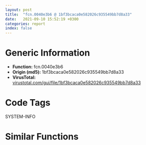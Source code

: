 ```yaml
---
layout: post
title:  "fcn.0040e3b6 @ 1bf3bcaca0e582026c935549bb7d8a33"
date:   2021-09-10 15:52:19 +0300
categories: report
index: false
---
```


# Generic Information
- **Function:** fcn.0040e3b6
- **Origin (md5):** 1bf3bcaca0e582026c935549bb7d8a33
- **VirusTotal:** [virustotal.com/gui/file/1bf3bcaca0e582026c935549bb7d8a33][virustotal_ref]

# Code Tags
<span class="tag" id="SYSTEM-INFO">SYSTEM-INFO</span>


# Similar Functions
<script type="text/javascript" src="https://www.gstatic.com/charts/loader.js"></script>
<script type="text/javascript">

    google.charts.load('current', {'packages':['corechart']});
    google.charts.setOnLoadCallback(drawChart);

    function drawChart() {
    var data = new google.visualization.DataTable();
        data.addColumn('number', 'X');
        data.addColumn('number', 'Y');
        data.addColumn({type: 'string', role: 'tooltip', 'p': {'html': true}});
        data.addColumn({'type': 'string', 'role': 'style'});
        
        data.addRows([
    [-180.0687255859375, 114.82339477539062, '<b><a href="/report/fcn.0040e3b6@1bf3bcaca0e582026c935549bb7d8a33">fcn.0040e3b6</a><br>@1bf3bcaca0e582026c935549bb7d8a33</b><br><br>call fcn.00415a10<br>test eax eax<br>je 0x40e3c7<br>push 0x16<br>call fcn.00415a60<br>pop ecx<br>test byte[0x42e170] 2<br>je 0x40e3f2<br>push 0x17<br>call dword[sym.imp.KERNEL32.dll_IsProcessorFeaturePresent]<br>test eax eax<br>je 0x40e3e1<br>push 7<br>pop ecx<br>int 0x29<br>push 1<br>push 0x40000015<br>push 3<br>call fcn.0040c50e<br>add esp 0xc<br>push 3<br>call fcn.0040f09b<br>int3<br>', 'point { fill-color: #e0440e; }'],
[-152.85179138183594, 147.9602813720703, '<b><a href="/report/fcn.004227b9@368dd66411b8b6ce2bcd15b0e14af5c0">fcn.004227b9</a><br>@368dd66411b8b6ce2bcd15b0e14af5c0</b><br><br>call fcn.0042a7b5<br>test eax eax<br>je 0x4227ca<br>push 0x16<br>call fcn.0042a805<br>pop ecx<br>test byte[0x4d6130] 2<br>je 0x4227f5<br>push 0x17<br>call dword[sym.imp.KERNEL32.dll_IsProcessorFeaturePresent]<br>test eax eax<br>je 0x4227e4<br>push 7<br>pop ecx<br>int 0x29<br>push 1<br>push 0x40000015<br>push 3<br>call fcn.0041face<br>add esp 0xc<br>push 3<br>call fcn.0042327d<br>int3<br>', 'null'],
[-177.35459899902344, 138.3888702392578, '<b><a href="/report/fcn.0040e976@ce89505d1998cb8719c6ac390eeeb98e">fcn.0040e976</a><br>@ce89505d1998cb8719c6ac390eeeb98e</b><br><br>call fcn.00415fd0<br>test eax eax<br>je 0x40e987<br>push 0x16<br>call fcn.00416020<br>pop ecx<br>test byte[0x42f170] 2<br>je 0x40e9b2<br>push 0x17<br>call dword[sym.imp.KERNEL32.dll_IsProcessorFeaturePresent]<br>test eax eax<br>je 0x40e9a1<br>push 7<br>pop ecx<br>int 0x29<br>push 1<br>push 0x40000015<br>push 3<br>call fcn.0040c80e<br>add esp 0xc<br>push 3<br>call fcn.0040f65b<br>int3<br>', 'null'],
[-134.0997772216797, 87.35984802246094, '<b><a href="/report/fcn.0040e3b6@b9e7701b101639a92238161f00b7471e">fcn.0040e3b6</a><br>@b9e7701b101639a92238161f00b7471e</b><br><br>call fcn.00415a10<br>test eax eax<br>je 0x40e3c7<br>push 0x16<br>call fcn.00415a60<br>pop ecx<br>test byte[0x42e170] 2<br>je 0x40e3f2<br>push 0x17<br>call dword[sym.imp.KERNEL32.dll_IsProcessorFeaturePresent]<br>test eax eax<br>je 0x40e3e1<br>push 7<br>pop ecx<br>int 0x29<br>push 1<br>push 0x40000015<br>push 3<br>call fcn.0040c50e<br>add esp 0xc<br>push 3<br>call fcn.0040f09b<br>int3<br>', 'null'],
[-181.23045349121094, 91.11461639404297, '<b><a href="/report/fcn.0046df19@6f3954a480bef11309decb3759df55ad">fcn.0046df19</a><br>@6f3954a480bef11309decb3759df55ad</b><br><br>call fcn.00478085<br>test eax eax<br>je 0x46df2a<br>push 0x16<br>call fcn.004780d5<br>pop ecx<br>test byte[0x49b1e0] 2<br>je 0x46df55<br>push 0x17<br>call dword[sym.imp.KERNEL32.dll_IsProcessorFeaturePresent]<br>test eax eax<br>je 0x46df44<br>push 7<br>pop ecx<br>int 0x29<br>push 1<br>push 0x40000015<br>push 3<br>call fcn.004669ae<br>add esp 0xc<br>push 3<br>call fcn.0046e82d<br>int3<br>', 'null'],
[-130.19180297851562, 134.61996459960938, '<b><a href="/report/fcn.0040e3b6@e9c6b3bcaa2edc455cb26f1e0f4a513a">fcn.0040e3b6</a><br>@e9c6b3bcaa2edc455cb26f1e0f4a513a</b><br><br>call fcn.00415a10<br>test eax eax<br>je 0x40e3c7<br>push 0x16<br>call fcn.00415a60<br>pop ecx<br>test byte[0x42e170] 2<br>je 0x40e3f2<br>push 0x17<br>call dword[sym.imp.KERNEL32.dll_IsProcessorFeaturePresent]<br>test eax eax<br>je 0x40e3e1<br>push 7<br>pop ecx<br>int 0x29<br>push 1<br>push 0x40000015<br>push 3<br>call fcn.0040c50e<br>add esp 0xc<br>push 3<br>call fcn.0040f09b<br>int3<br>', 'null'],
[-131.3731689453125, 110.92322540283203, '<b><a href="/report/fcn.0040e3b6@41d541db4a17e11df1b616218be77825">fcn.0040e3b6</a><br>@41d541db4a17e11df1b616218be77825</b><br><br>call fcn.00415a10<br>test eax eax<br>je 0x40e3c7<br>push 0x16<br>call fcn.00415a60<br>pop ecx<br>test byte[0x42e170] 2<br>je 0x40e3f2<br>push 0x17<br>call dword[sym.imp.KERNEL32.dll_IsProcessorFeaturePresent]<br>test eax eax<br>je 0x40e3e1<br>push 7<br>pop ecx<br>int 0x29<br>push 1<br>push 0x40000015<br>push 3<br>call fcn.0040c50e<br>add esp 0xc<br>push 3<br>call fcn.0040f09b<br>int3<br>', 'null'],
[-156.62371826171875, 102.03837585449219, '<b><a href="/report/fcn.0040e3b6@9060907d555cecab3519fcbc82318d7e">fcn.0040e3b6</a><br>@9060907d555cecab3519fcbc82318d7e</b><br><br>call fcn.00415a10<br>test eax eax<br>je 0x40e3c7<br>push 0x16<br>call fcn.00415a60<br>pop ecx<br>test byte[0x42e170] 2<br>je 0x40e3f2<br>push 0x17<br>call dword[sym.imp.KERNEL32.dll_IsProcessorFeaturePresent]<br>test eax eax<br>je 0x40e3e1<br>push 7<br>pop ecx<br>int 0x29<br>push 1<br>push 0x40000015<br>push 3<br>call fcn.0040c50e<br>add esp 0xc<br>push 3<br>call fcn.0040f09b<br>int3<br>', 'null'],
[-158.57476806640625, 77.75485229492188, '<b><a href="/report/fcn.0046df19@83f49824bfe7c3c24f4b74a2ba6ab65b">fcn.0046df19</a><br>@83f49824bfe7c3c24f4b74a2ba6ab65b</b><br><br>call fcn.00478085<br>test eax eax<br>je 0x46df2a<br>push 0x16<br>call fcn.004780d5<br>pop ecx<br>test byte[0x49b1e0] 2<br>je 0x46df55<br>push 0x17<br>call dword[sym.imp.KERNEL32.dll_IsProcessorFeaturePresent]<br>test eax eax<br>je 0x46df44<br>push 7<br>pop ecx<br>int 0x29<br>push 1<br>push 0x40000015<br>push 3<br>call fcn.004669ae<br>add esp 0xc<br>push 3<br>call fcn.0046e82d<br>int3<br>', 'null'],
[-154.81954956054688, 123.69503784179688, '<b><a href="/report/fcn.004227c9@c0371bf2f84d37acabd30e547b4cc5fa">fcn.004227c9</a><br>@c0371bf2f84d37acabd30e547b4cc5fa</b><br><br>call fcn.0042a7c5<br>test eax eax<br>je 0x4227da<br>push 0x16<br>call fcn.0042a815<br>pop ecx<br>test byte[0x448130] 2<br>je 0x422805<br>push 0x17<br>call dword[sym.imp.KERNEL32.dll_IsProcessorFeaturePresent]<br>test eax eax<br>je 0x4227f4<br>push 7<br>pop ecx<br>int 0x29<br>push 1<br>push 0x40000015<br>push 3<br>call fcn.0041fade<br>add esp 0xc<br>push 3<br>call fcn.0042328d<br>int3<br>', 'null'],
[75.67640686035156, -168.13844299316406, '<b><a href="/report/fcn.0040fc5c@4643b8f5a3d13e435a65fc553546b71e">fcn.0040fc5c</a><br>@4643b8f5a3d13e435a65fc553546b71e</b><br><br>call fcn.0040fe0b<br>call fcn.0041111a<br>test eax eax<br>jne 0x40fc72<br>call fcn.0040fcd2<br>xor eax eax<br>ret<br>push 0x40f9ed<br>call fcn.00410978<br>mov dword[0x6b6030] eax<br>pop ecx<br>cmp eax 0xffffffff<br>je 0x40fc6a<br>push esi<br>push 0x3bc<br>push 1<br>call fcn.004111a0<br>mov esi eax<br>pop ecx<br>pop ecx<br>test esi esi<br>je 0x40fcc9<br>push esi<br>push dword[0x6b6030]<br>call fcn.004109d4<br>pop ecx<br>pop ecx<br>test eax eax<br>je 0x40fcc9<br>push 0<br>push esi<br>call fcn.0040fba9<br>pop ecx<br>pop ecx<br>call dword[sym.imp.KERNEL32.dll_GetCurrentThreadId]<br>or dword[esi+4] 0xffffffff<br>mov dword[esi] eax<br>xor eax eax<br>inc eax<br>pop esi<br>ret<br>call fcn.0040fcd2<br>xor eax eax<br>pop esi<br>ret<br>', 'null'],
[49.18029022216797, -174.7689666748047, '<b><a href="/report/fcn.0040ca2b@3d0ec851566b617e7e4e75da3dd9651c">fcn.0040ca2b</a><br>@3d0ec851566b617e7e4e75da3dd9651c</b><br><br>call fcn.0040cbda<br>call fcn.0040deea<br>test eax eax<br>jne 0x40ca41<br>call fcn.0040caa1<br>xor eax eax<br>ret<br>push 0x40c7bc<br>call fcn.0040d747<br>mov dword[0x444484] eax<br>pop ecx<br>cmp eax 0xffffffff<br>je 0x40ca39<br>push esi<br>push 0x3bc<br>push 1<br>call fcn.0040df70<br>mov esi eax<br>pop ecx<br>pop ecx<br>test esi esi<br>je 0x40ca98<br>push esi<br>push dword[0x444484]<br>call fcn.0040d7a3<br>pop ecx<br>pop ecx<br>test eax eax<br>je 0x40ca98<br>push 0<br>push esi<br>call fcn.0040c978<br>pop ecx<br>pop ecx<br>call dword[sym.imp.KERNEL32.dll_GetCurrentThreadId]<br>or dword[esi+4] 0xffffffff<br>mov dword[esi] eax<br>xor eax eax<br>inc eax<br>pop esi<br>ret<br>call fcn.0040caa1<br>xor eax eax<br>pop esi<br>ret<br>', 'null'],
[32.26405334472656, -153.00169372558594, '<b><a href="/report/fcn.004084bb@f9b80f61ad003ebdee20dab4a0087d2a">fcn.004084bb</a><br>@f9b80f61ad003ebdee20dab4a0087d2a</b><br><br>call fcn.0040866a<br>call fcn.0040997a<br>test eax eax<br>jne 0x4084d1<br>call fcn.00408531<br>xor eax eax<br>ret<br>push 0x40824c<br>call fcn.004091d7<br>mov dword[0x4ce034] eax<br>pop ecx<br>cmp eax 0xffffffff<br>je 0x4084c9<br>push esi<br>push 0x3bc<br>push 1<br>call fcn.00409a00<br>mov esi eax<br>pop ecx<br>pop ecx<br>test esi esi<br>je 0x408528<br>push esi<br>push dword[0x4ce034]<br>call fcn.00409233<br>pop ecx<br>pop ecx<br>test eax eax<br>je 0x408528<br>push 0<br>push esi<br>call fcn.00408408<br>pop ecx<br>pop ecx<br>call dword[sym.imp.KERNEL32.dll_GetCurrentThreadId]<br>or dword[esi+4] 0xffffffff<br>mov dword[esi] eax<br>xor eax eax<br>inc eax<br>pop esi<br>ret<br>call fcn.00408531<br>xor eax eax<br>pop esi<br>ret<br>', 'null'],
[57.15499496459961, -131.10621643066406, '<b><a href="/report/fcn.0040881c@1fd683a7f72f257d6d6de6e845d6c40a">fcn.0040881c</a><br>@1fd683a7f72f257d6d6de6e845d6c40a</b><br><br>call fcn.004089cb<br>call fcn.00409cda<br>test eax eax<br>jne 0x408832<br>call fcn.00408892<br>xor eax eax<br>ret<br>push 0x4085ad<br>call fcn.00409538<br>mov dword[0x4cf030] eax<br>pop ecx<br>cmp eax 0xffffffff<br>je 0x40882a<br>push esi<br>push 0x3bc<br>push 1<br>call fcn.00409d60<br>mov esi eax<br>pop ecx<br>pop ecx<br>test esi esi<br>je 0x408889<br>push esi<br>push dword[0x4cf030]<br>call fcn.00409594<br>pop ecx<br>pop ecx<br>test eax eax<br>je 0x408889<br>push 0<br>push esi<br>call fcn.00408769<br>pop ecx<br>pop ecx<br>call dword[sym.imp.KERNEL32.dll_GetCurrentThreadId]<br>or dword[esi+4] 0xffffffff<br>mov dword[esi] eax<br>xor eax eax<br>inc eax<br>pop esi<br>ret<br>call fcn.00408892<br>xor eax eax<br>pop esi<br>ret<br>', 'null'],
[33.09596252441406, -128.0702667236328, '<b><a href="/report/fcn.0040d2c2@6e195fbdf6b398dc597c28abc7c7a2ae">fcn.0040d2c2</a><br>@6e195fbdf6b398dc597c28abc7c7a2ae</b><br><br>call fcn.0040d471<br>call fcn.0040e77a<br>test eax eax<br>jne 0x40d2d8<br>call fcn.0040d338<br>xor eax eax<br>ret<br>push 0x40d053<br>call fcn.0040dfde<br>mov dword[0x68c0d0] eax<br>pop ecx<br>cmp eax 0xffffffff<br>je 0x40d2d0<br>push esi<br>push 0x3bc<br>push 1<br>call fcn.0040e800<br>mov esi eax<br>pop ecx<br>pop ecx<br>test esi esi<br>je 0x40d32f<br>push esi<br>push dword[0x68c0d0]<br>call fcn.0040e03a<br>pop ecx<br>pop ecx<br>test eax eax<br>je 0x40d32f<br>push 0<br>push esi<br>call fcn.0040d20f<br>pop ecx<br>pop ecx<br>call dword[sym.imp.KERNEL32.dll_GetCurrentThreadId]<br>or dword[esi+4] 0xffffffff<br>mov dword[esi] eax<br>xor eax eax<br>inc eax<br>pop esi<br>ret<br>call fcn.0040d338<br>xor eax eax<br>pop esi<br>ret<br>', 'null'],
[56.49423599243164, -152.3695526123047, '<b><a href="/report/fcn.00653c65@8c848ad89aab40a1738b363a37856125">fcn.00653c65</a><br>@8c848ad89aab40a1738b363a37856125</b><br><br>call fcn.00653e14<br>call fcn.0065511a<br>test eax eax<br>jne 0x653c7b<br>call fcn.00653cdb<br>xor eax eax<br>ret<br>push 0x6539f6<br>call fcn.00654981<br>mov dword[0x663060] eax<br>pop ecx<br>cmp eax 0xffffffff<br>je 0x653c73<br>push esi<br>push 0x3bc<br>push 1<br>call fcn.006551a0<br>mov esi eax<br>pop ecx<br>pop ecx<br>test esi esi<br>je 0x653cd2<br>push esi<br>push dword[0x663060]<br>call fcn.006549dd<br>pop ecx<br>pop ecx<br>test eax eax<br>je 0x653cd2<br>push 0<br>push esi<br>call fcn.00653bb2<br>pop ecx<br>pop ecx<br>call dword[sym.imp.KERNEL32.dll_GetCurrentThreadId]<br>or dword[esi+4] 0xffffffff<br>mov dword[esi] eax<br>xor eax eax<br>inc eax<br>pop esi<br>ret<br>call fcn.00653cdb<br>xor eax eax<br>pop esi<br>ret<br>', 'null'],
[52.054012298583984, -108.11653137207031, '<b><a href="/report/fcn.0040d1eb@e69fcfbd512770c44a9d6b90a42edeb0">fcn.0040d1eb</a><br>@e69fcfbd512770c44a9d6b90a42edeb0</b><br><br>call fcn.0040d39a<br>call fcn.0040e6aa<br>test eax eax<br>jne 0x40d201<br>call fcn.0040d261<br>xor eax eax<br>ret<br>push 0x40cf7c<br>call fcn.0040df07<br>mov dword[0x4d4064] eax<br>pop ecx<br>cmp eax 0xffffffff<br>je 0x40d1f9<br>push esi<br>push 0x3bc<br>push 1<br>call fcn.0040e730<br>mov esi eax<br>pop ecx<br>pop ecx<br>test esi esi<br>je 0x40d258<br>push esi<br>push dword[0x4d4064]<br>call fcn.0040df63<br>pop ecx<br>pop ecx<br>test eax eax<br>je 0x40d258<br>push 0<br>push esi<br>call fcn.0040d138<br>pop ecx<br>pop ecx<br>call dword[sym.imp.KERNEL32.dll_GetCurrentThreadId]<br>or dword[esi+4] 0xffffffff<br>mov dword[esi] eax<br>xor eax eax<br>inc eax<br>pop esi<br>ret<br>call fcn.0040d261<br>xor eax eax<br>pop esi<br>ret<br>', 'null'],
[78.80142974853516, -142.54124450683594, '<b><a href="/report/fcn.0040a766@fec037c981b84fb9df87dac6521840c9">fcn.0040a766</a><br>@fec037c981b84fb9df87dac6521840c9</b><br><br>call fcn.0040a915<br>call fcn.0040bc1a<br>test eax eax<br>jne 0x40a77c<br>call fcn.0040a7dc<br>xor eax eax<br>ret<br>push 0x40a4f7<br>call fcn.0040b482<br>mov dword[0x4cc628] eax<br>pop ecx<br>cmp eax 0xffffffff<br>je 0x40a774<br>push esi<br>push 0x3bc<br>push 1<br>call fcn.0040bca0<br>mov esi eax<br>pop ecx<br>pop ecx<br>test esi esi<br>je 0x40a7d3<br>push esi<br>push dword[0x4cc628]<br>call fcn.0040b4de<br>pop ecx<br>pop ecx<br>test eax eax<br>je 0x40a7d3<br>push 0<br>push esi<br>call fcn.0040a6b3<br>pop ecx<br>pop ecx<br>call dword[sym.imp.KERNEL32.dll_GetCurrentThreadId]<br>or dword[esi+4] 0xffffffff<br>mov dword[esi] eax<br>xor eax eax<br>inc eax<br>pop esi<br>ret<br>call fcn.0040a7dc<br>xor eax eax<br>pop esi<br>ret<br>', 'null'],
[77.66810607910156, -116.92595672607422, '<b><a href="/report/fcn.00409cf7@01be4434cc5f975da87a4b25d209e100">fcn.00409cf7</a><br>@01be4434cc5f975da87a4b25d209e100</b><br><br>call fcn.00409ea6<br>call fcn.0040b1ba<br>test eax eax<br>jne 0x409d0d<br>call fcn.00409d6d<br>xor eax eax<br>ret<br>push 0x409a88<br>call fcn.0040aa13<br>mov dword[0x50f540] eax<br>pop ecx<br>cmp eax 0xffffffff<br>je 0x409d05<br>push esi<br>push 0x3bc<br>push 1<br>call fcn.0040b240<br>mov esi eax<br>pop ecx<br>pop ecx<br>test esi esi<br>je 0x409d64<br>push esi<br>push dword[0x50f540]<br>call fcn.0040aa6f<br>pop ecx<br>pop ecx<br>test eax eax<br>je 0x409d64<br>push 0<br>push esi<br>call fcn.00409c44<br>pop ecx<br>pop ecx<br>call dword[sym.imp.KERNEL32.dll_GetCurrentThreadId]<br>or dword[esi+4] 0xffffffff<br>mov dword[esi] eax<br>xor eax eax<br>inc eax<br>pop esi<br>ret<br>call fcn.00409d6d<br>xor eax eax<br>pop esi<br>ret<br>', 'null'],
[50.96051025390625, -13.443086624145508, '<b><a href="/report/fcn.459c17b8@284c9c9722cef7520dddfe58806fd72f">fcn.459c17b8</a><br>@284c9c9722cef7520dddfe58806fd72f</b><br><br>push ecx<br>push ebx<br>mov ebx dword[esp+0xc]<br>push esi<br>push edi<br>xor esi esi<br>xor edi edi<br>cmp ebx dword[edi*8+0x45a6c930]<br>je 0x459c17d3<br>inc edi<br>cmp edi 0x17<br>jb 0x459c17c4<br>cmp edi 0x17<br>jae 0x459c1953<br>push ebp<br>push 3<br>call fcn.459ccce5<br>cmp eax 1<br>pop ecx<br>je 0x459c191f<br>push 3<br>call fcn.459ccce5<br>test eax eax<br>pop ecx<br>jne 0x459c1807<br>cmp dword[0x45a6eeec] 1<br>je 0x459c191f<br>cmp ebx 0xfc<br>je 0x459c1952<br>push str.Runtime_Error__n_nProgram:_<br>mov ebx 0x314<br>push ebx<br>mov ebp 0x45a6f288<br>push ebp<br>call fcn.459c1b15<br>add esp 0xc<br>test eax eax<br>je 0x459c183d<br>push esi<br>push esi<br>push esi<br>push esi<br>push esi<br>call fcn.459c3ea2<br>add esp 0x14<br>push 0x104<br>mov esi 0x45a6f2a1<br>push esi<br>push 0<br>mov byte[0x45a6f3a5] 0<br>call dword[sym.imp.KERNEL32.dll_GetModuleFileNameA]<br>test eax eax<br>jne 0x459c1881<br>push str._program_name_unknown_<br>push 0x2fb<br>push esi<br>call fcn.459c1b15<br>add esp 0xc<br>test eax eax<br>je 0x459c1881<br>xor eax eax<br>push eax<br>push eax<br>push eax<br>push eax<br>push eax<br>call fcn.459c3ea2<br>add esp 0x14<br>push esi<br>call fcn.459c1b80<br>inc eax<br>cmp eax 0x3c<br>pop ecx<br>jbe 0x459c18c6<br>push esi<br>call fcn.459c1b80<br>sub esi 0x3b<br>add eax esi<br>push 3<br>mov ecx 0x45a6f59c<br>push 0x45a161ac<br>sub ecx eax<br>push ecx<br>push eax<br>call fcn.459ccc32<br>add esp 0x14<br>test eax eax<br>je 0x459c18c6<br>xor esi esi<br>push esi<br>push esi<br>push esi<br>push esi<br>push esi<br>call fcn.459c3ea2<br>add esp 0x14<br>jmp 0x459c18c8<br>xor esi esi<br>push 0x45a161a8<br>push ebx<br>push ebp<br>call fcn.459ccbc1<br>add esp 0xc<br>test eax eax<br>je 0x459c18e8<br>push esi<br>push esi<br>push esi<br>push esi<br>push esi<br>call fcn.459c3ea2<br>add esp 0x14<br>push dword[edi*8+0x45a6c934]<br>push ebx<br>push ebp<br>call fcn.459ccbc1<br>add esp 0xc<br>test eax eax<br>je 0x459c190a<br>push esi<br>push esi<br>push esi<br>push esi<br>push esi<br>call fcn.459c3ea2<br>add esp 0x14<br>push 0x12010<br>push str.Microsoft_Visual_C_Runtime_Library<br>push ebp<br>call fcn.459cca04<br>add esp 0xc<br>jmp 0x459c1952<br>push 0xfffffffffffffff4<br>call dword[sym.imp.KERNEL32.dll_GetStdHandle]<br>mov ebp eax<br>cmp ebp esi<br>je 0x459c1952<br>cmp ebp 0xffffffff<br>je 0x459c1952<br>push 0<br>lea eax [esp+0x14]<br>push eax<br>lea esi [edi*8+0x45a6c934]<br>push dword[esi]<br>call fcn.459c1b80<br>pop ecx<br>push eax<br>push dword[esi]<br>push ebp<br>call dword[sym.imp.KERNEL32.dll_WriteFile]<br>pop ebp<br>pop edi<br>pop esi<br>pop ebx<br>pop ecx<br>ret<br>', 'null'],
[39.12821960449219, 3.233081817626953, '<b><a href="/report/fcn.1001c0c2@4c3818fdf32d89a09257dbc9d3e142ea">fcn.1001c0c2</a><br>@4c3818fdf32d89a09257dbc9d3e142ea</b><br><br>push ecx<br>push ebx<br>mov ebx dword[esp+0xc]<br>push esi<br>push edi<br>xor esi esi<br>xor edi edi<br>cmp ebx dword[edi*8+0x10034b98]<br>je 0x1001c0dd<br>inc edi<br>cmp edi 0x17<br>jb 0x1001c0ce<br>cmp edi 0x17<br>jae 0x1001c25d<br>push ebp<br>push 3<br>call fcn.10024321<br>cmp eax 1<br>pop ecx<br>je 0x1001c229<br>push 3<br>call fcn.10024321<br>test eax eax<br>pop ecx<br>jne 0x1001c111<br>cmp dword[0x10035d80] 1<br>je 0x1001c229<br>cmp ebx 0xfc<br>je 0x1001c25c<br>push str.Runtime_Error__n_nProgram:_<br>mov ebx 0x314<br>push ebx<br>mov ebp 0x10036160<br>push ebp<br>call fcn.1001a6e8<br>add esp 0xc<br>test eax eax<br>je 0x1001c147<br>push esi<br>push esi<br>push esi<br>push esi<br>push esi<br>call fcn.10013bef<br>add esp 0x14<br>push 0x104<br>mov esi 0x10036179<br>push esi<br>push 0<br>mov byte[0x1003627d] 0<br>call dword[sym.imp.KERNEL32.dll_GetModuleFileNameA]<br>test eax eax<br>jne 0x1001c18b<br>push str._program_name_unknown_<br>push 0x2fb<br>push esi<br>call fcn.1001a6e8<br>add esp 0xc<br>test eax eax<br>je 0x1001c18b<br>xor eax eax<br>push eax<br>push eax<br>push eax<br>push eax<br>push eax<br>call fcn.10013bef<br>add esp 0x14<br>push esi<br>call fcn.10015a50<br>inc eax<br>cmp eax 0x3c<br>pop ecx<br>jbe 0x1001c1d0<br>push esi<br>call fcn.10015a50<br>sub esi 0x3b<br>add eax esi<br>push 3<br>mov ecx 0x10036474<br>push 0x1002d504<br>sub ecx eax<br>push ecx<br>push eax<br>call fcn.10020d41<br>add esp 0x14<br>test eax eax<br>je 0x1001c1d0<br>xor esi esi<br>push esi<br>push esi<br>push esi<br>push esi<br>push esi<br>call fcn.10013bef<br>add esp 0x14<br>jmp 0x1001c1d2<br>xor esi esi<br>push 0x1002d500<br>push ebx<br>push ebp<br>call fcn.10020cd0<br>add esp 0xc<br>test eax eax<br>je 0x1001c1f2<br>push esi<br>push esi<br>push esi<br>push esi<br>push esi<br>call fcn.10013bef<br>add esp 0x14<br>push dword[edi*8+0x10034b9c]<br>push ebx<br>push ebp<br>call fcn.10020cd0<br>add esp 0xc<br>test eax eax<br>je 0x1001c214<br>push esi<br>push esi<br>push esi<br>push esi<br>push esi<br>call fcn.10013bef<br>add esp 0x14<br>push 0x12010<br>push str.Microsoft_Visual_C_Runtime_Library<br>push ebp<br>call fcn.10024164<br>add esp 0xc<br>jmp 0x1001c25c<br>push 0xfffffffffffffff4<br>call dword[sym.imp.KERNEL32.dll_GetStdHandle]<br>mov ebp eax<br>cmp ebp esi<br>je 0x1001c25c<br>cmp ebp 0xffffffff<br>je 0x1001c25c<br>push 0<br>lea eax [esp+0x14]<br>push eax<br>lea esi [edi*8+0x10034b9c]<br>push dword[esi]<br>call fcn.10015a50<br>pop ecx<br>push eax<br>push dword[esi]<br>push ebp<br>call dword[sym.imp.KERNEL32.dll_WriteFile]<br>pop ebp<br>pop edi<br>pop esi<br>pop ebx<br>pop ecx<br>ret<br>', 'null'],
[61.0125732421875, 4.2058610916137695, '<b><a href="/report/fcn.004137ce@6c5b0418e4a4c57d99cda47d2717045d">fcn.004137ce</a><br>@6c5b0418e4a4c57d99cda47d2717045d</b><br><br>push ecx<br>push ebx<br>mov ebx dword[esp+0xc]<br>push esi<br>push edi<br>xor esi esi<br>xor edi edi<br>cmp ebx dword[edi*8+0x437ea0]<br>je 0x4137e9<br>inc edi<br>cmp edi 0x17<br>jb 0x4137da<br>cmp edi 0x17<br>jae 0x413969<br>push ebp<br>push 3<br>call fcn.0041c55d<br>cmp eax 1<br>pop ecx<br>je 0x413935<br>push 3<br>call fcn.0041c55d<br>test eax eax<br>pop ecx<br>jne 0x41381d<br>cmp dword[0x43732c] 1<br>je 0x413935<br>cmp ebx 0xfc<br>je 0x413968<br>push str.Runtime_Error__n_nProgram:_<br>mov ebx 0x314<br>push ebx<br>mov ebp 0x4395c0<br>push ebp<br>call fcn.0040e3a5<br>add esp 0xc<br>test eax eax<br>je 0x413853<br>push esi<br>push esi<br>push esi<br>push esi<br>push esi<br>call fcn.00408c5a<br>add esp 0x14<br>push 0x104<br>mov esi 0x4395d9<br>push esi<br>push 0<br>mov byte[0x4396dd] 0<br>call dword[sym.imp.KERNEL32.dll_GetModuleFileNameA]<br>test eax eax<br>jne 0x413897<br>push str._program_name_unknown_<br>push 0x2fb<br>push esi<br>call fcn.0040e3a5<br>add esp 0xc<br>test eax eax<br>je 0x413897<br>xor eax eax<br>push eax<br>push eax<br>push eax<br>push eax<br>push eax<br>call fcn.00408c5a<br>add esp 0x14<br>push esi<br>call fcn.00408a90<br>inc eax<br>cmp eax 0x3c<br>pop ecx<br>jbe 0x4138dc<br>push esi<br>call fcn.00408a90<br>sub esi 0x3b<br>add eax esi<br>push 3<br>mov ecx 0x4398d4<br>push 0x42e54c<br>sub ecx eax<br>push ecx<br>push eax<br>call fcn.004183a6<br>add esp 0x14<br>test eax eax<br>je 0x4138dc<br>xor esi esi<br>push esi<br>push esi<br>push esi<br>push esi<br>push esi<br>call fcn.00408c5a<br>add esp 0x14<br>jmp 0x4138de<br>xor esi esi<br>push 0x42e548<br>push ebx<br>push ebp<br>call fcn.004182e1<br>add esp 0xc<br>test eax eax<br>je 0x4138fe<br>push esi<br>push esi<br>push esi<br>push esi<br>push esi<br>call fcn.00408c5a<br>add esp 0x14<br>push dword[edi*8+0x437ea4]<br>push ebx<br>push ebp<br>call fcn.004182e1<br>add esp 0xc<br>test eax eax<br>je 0x413920<br>push esi<br>push esi<br>push esi<br>push esi<br>push esi<br>call fcn.00408c5a<br>add esp 0x14<br>push 0x12010<br>push str.Microsoft_Visual_C_Runtime_Library<br>push ebp<br>call fcn.0041c3a0<br>add esp 0xc<br>jmp 0x413968<br>push 0xfffffffffffffff4<br>call dword[sym.imp.KERNEL32.dll_GetStdHandle]<br>mov ebp eax<br>cmp ebp esi<br>je 0x413968<br>cmp ebp 0xffffffff<br>je 0x413968<br>push 0<br>lea eax [esp+0x14]<br>push eax<br>lea esi [edi*8+0x437ea4]<br>push dword[esi]<br>call fcn.00408a90<br>pop ecx<br>push eax<br>push dword[esi]<br>push ebp<br>call dword[sym.imp.KERNEL32.dll_WriteFile]<br>pop ebp<br>pop edi<br>pop esi<br>pop ebx<br>pop ecx<br>ret<br>', 'null'],
[63.103240966796875, 34.84468460083008, '<b><a href="/report/fcn.0057baec@c60344b51fa39a329b92557d24ff7670">fcn.0057baec</a><br>@c60344b51fa39a329b92557d24ff7670</b><br><br>mov edi edi<br>push ebp<br>mov ebp esp<br>push ecx<br>push ecx<br>push ebx<br>mov ebx dword[ebp+8]<br>push esi<br>push edi<br>xor esi esi<br>xor edi edi<br>mov dword[ebp-4] edi<br>cmp ebx dword[edi*8+0x5ffce0]<br>je 0x57bb12<br>inc edi<br>mov dword[ebp-4] edi<br>cmp edi 0x17<br>jb 0x57bb00<br>cmp edi 0x17<br>jae 0x57bc92<br>push 3<br>call fcn.0058a109<br>pop ecx<br>cmp eax 1<br>je 0x57bc60<br>push 3<br>call fcn.0058a109<br>pop ecx<br>test eax eax<br>jne 0x57bb45<br>cmp dword[0x5ff758] 1<br>je 0x57bc60<br>cmp ebx 0xfc<br>je 0x57bc92<br>push str.Runtime_Error__n_nProgram:_<br>mov ebx 0x314<br>push ebx<br>mov edi 0x60f820<br>push edi<br>call fcn.005732bc<br>add esp 0xc<br>test eax eax<br>je 0x57bb7b<br>push esi<br>push esi<br>push esi<br>push esi<br>push esi<br>call fcn.005715f7<br>add esp 0x14<br>push 0x104<br>mov esi 0x60f839<br>push esi<br>push 0<br>mov byte[0x60f93d] 0<br>call dword[sym.imp.KERNEL32.dll_GetModuleFileNameA]<br>test eax eax<br>jne 0x57bbbf<br>push str._program_name_unknown_<br>push 0x2fb<br>push esi<br>call fcn.005732bc<br>add esp 0xc<br>test eax eax<br>je 0x57bbbf<br>xor eax eax<br>push eax<br>push eax<br>push eax<br>push eax<br>push eax<br>call fcn.005715f7<br>add esp 0x14<br>push esi<br>call fcn.0057cc70<br>inc eax<br>pop ecx<br>cmp eax 0x3c<br>jbe 0x57bc04<br>push esi<br>call fcn.0057cc70<br>sub esi 0x3b<br>add eax esi<br>push 3<br>mov ecx 0x60fb34<br>push 0x5bbbcc<br>sub ecx eax<br>push ecx<br>push eax<br>call fcn.0058a054<br>add esp 0x14<br>test eax eax<br>je 0x57bc04<br>xor esi esi<br>push esi<br>push esi<br>push esi<br>push esi<br>push esi<br>call fcn.005715f7<br>add esp 0x14<br>jmp 0x57bc06<br>xor esi esi<br>push 0x5bbbc8<br>push ebx<br>push edi<br>call fcn.00583d13<br>add esp 0xc<br>test eax eax<br>je 0x57bc26<br>push esi<br>push esi<br>push esi<br>push esi<br>push esi<br>call fcn.005715f7<br>add esp 0x14<br>mov eax dword[ebp-4]<br>push dword[eax*8+0x5ffce4]<br>push ebx<br>push edi<br>call fcn.00583d13<br>add esp 0xc<br>test eax eax<br>je 0x57bc4b<br>push esi<br>push esi<br>push esi<br>push esi<br>push esi<br>call fcn.005715f7<br>add esp 0x14<br>push 0x12010<br>push str.Microsoft_Visual_C_Runtime_Library<br>push edi<br>call fcn.00589eeb<br>add esp 0xc<br>jmp 0x57bc92<br>push 0xfffffffffffffff4<br>call dword[sym.imp.KERNEL32.dll_GetStdHandle]<br>mov ebx eax<br>cmp ebx esi<br>je 0x57bc92<br>cmp ebx 0xffffffff<br>je 0x57bc92<br>push 0<br>lea eax [ebp-8]<br>push eax<br>lea esi [edi*8+0x5ffce4]<br>push dword[esi]<br>call fcn.0057cc70<br>pop ecx<br>push eax<br>push dword[esi]<br>push ebx<br>call dword[sym.imp.KERNEL32.dll_WriteFile]<br>pop edi<br>pop esi<br>pop ebx<br>leave<br>ret<br>', 'null'],
[41.66432571411133, 34.31584167480469, '<b><a href="/report/fcn.004030cb@eb7f7fa38880dd66bab8caf5987e5b1a">fcn.004030cb</a><br>@eb7f7fa38880dd66bab8caf5987e5b1a</b><br><br>mov edi edi<br>push ebp<br>mov ebp esp<br>push ecx<br>push ecx<br>push ebx<br>mov ebx dword[ebp+8]<br>push esi<br>push edi<br>xor esi esi<br>xor edi edi<br>mov dword[ebp-4] edi<br>cmp ebx dword[edi*8+0x422450]<br>je 0x4030f1<br>inc edi<br>mov dword[ebp-4] edi<br>cmp edi 0x17<br>jb 0x4030df<br>cmp edi 0x17<br>jae 0x403271<br>push 3<br>call fcn.00406138<br>pop ecx<br>cmp eax 1<br>je 0x40323f<br>push 3<br>call fcn.00406138<br>pop ecx<br>test eax eax<br>jne 0x403124<br>cmp dword[0x422010] 1<br>je 0x40323f<br>cmp ebx 0xfc<br>je 0x403271<br>push str.Runtime_Error__n_nProgram:_<br>mov ebx 0x314<br>push ebx<br>mov edi 0x4233a8<br>push edi<br>call fcn.004060d0<br>add esp 0xc<br>test eax eax<br>je 0x40315a<br>push esi<br>push esi<br>push esi<br>push esi<br>push esi<br>call fcn.00401cb4<br>add esp 0x14<br>push 0x104<br>mov esi 0x4233c1<br>push esi<br>push 0<br>mov byte[0x4234c5] 0<br>call dword[sym.imp.KERNEL32.dll_GetModuleFileNameA]<br>test eax eax<br>jne 0x40319e<br>push str._program_name_unknown_<br>push 0x2fb<br>push esi<br>call fcn.004060d0<br>add esp 0xc<br>test eax eax<br>je 0x40319e<br>xor eax eax<br>push eax<br>push eax<br>push eax<br>push eax<br>push eax<br>call fcn.00401cb4<br>add esp 0x14<br>push esi<br>call fcn.00401610<br>inc eax<br>pop ecx<br>cmp eax 0x3c<br>jbe 0x4031e3<br>push esi<br>call fcn.00401610<br>sub esi 0x3b<br>add eax esi<br>push 3<br>mov ecx 0x4236bc<br>push 0x41f784<br>sub ecx eax<br>push ecx<br>push eax<br>call fcn.0040601b<br>add esp 0x14<br>test eax eax<br>je 0x4031e3<br>xor esi esi<br>push esi<br>push esi<br>push esi<br>push esi<br>push esi<br>call fcn.00401cb4<br>add esp 0x14<br>jmp 0x4031e5<br>xor esi esi<br>push 0x41f780<br>push ebx<br>push edi<br>call fcn.00405fa7<br>add esp 0xc<br>test eax eax<br>je 0x403205<br>push esi<br>push esi<br>push esi<br>push esi<br>push esi<br>call fcn.00401cb4<br>add esp 0x14<br>mov eax dword[ebp-4]<br>push dword[eax*8+0x422454]<br>push ebx<br>push edi<br>call fcn.00405fa7<br>add esp 0xc<br>test eax eax<br>je 0x40322a<br>push esi<br>push esi<br>push esi<br>push esi<br>push esi<br>call fcn.00401cb4<br>add esp 0x14<br>push 0x12010<br>push str.Microsoft_Visual_C_Runtime_Library<br>push edi<br>call fcn.00405e3e<br>add esp 0xc<br>jmp 0x403271<br>push 0xfffffffffffffff4<br>call dword[sym.imp.KERNEL32.dll_GetStdHandle]<br>mov ebx eax<br>cmp ebx esi<br>je 0x403271<br>cmp ebx 0xffffffff<br>je 0x403271<br>push 0<br>lea eax [ebp-8]<br>push eax<br>lea esi [edi*8+0x422454]<br>push dword[esi]<br>call fcn.00401610<br>pop ecx<br>push eax<br>push dword[esi]<br>push ebx<br>call dword[sym.imp.KERNEL32.dll_WriteFile]<br>pop edi<br>pop esi<br>pop ebx<br>leave<br>ret<br>', 'null'],
[51.86014938354492, 51.50373077392578, '<b><a href="/report/fcn.004809c6@289859175c221b107317af7727d26c17">fcn.004809c6</a><br>@289859175c221b107317af7727d26c17</b><br><br>mov edi edi<br>push ebp<br>mov ebp esp<br>push ecx<br>push ecx<br>push ebx<br>mov ebx dword[ebp+8]<br>push esi<br>push edi<br>xor esi esi<br>xor edi edi<br>mov dword[ebp-4] edi<br>cmp ebx dword[edi*8+0x4d03e0]<br>je 0x4809ec<br>inc edi<br>mov dword[ebp-4] edi<br>cmp edi 0x17<br>jb 0x4809da<br>cmp edi 0x17<br>jae 0x480b6c<br>push 3<br>call fcn.0048ca2d<br>pop ecx<br>cmp eax 1<br>je 0x480b3a<br>push 3<br>call fcn.0048ca2d<br>pop ecx<br>test eax eax<br>jne 0x480a1f<br>cmp dword[0x4cfec8] 1<br>je 0x480b3a<br>cmp ebx 0xfc<br>je 0x480b6c<br>push str.Runtime_Error__n_nProgram:_<br>mov ebx 0x314<br>push ebx<br>mov edi 0x4d2340<br>push edi<br>call fcn.0047df16<br>add esp 0xc<br>test eax eax<br>je 0x480a55<br>push esi<br>push esi<br>push esi<br>push esi<br>push esi<br>call fcn.00476af4<br>add esp 0x14<br>push 0x104<br>mov esi 0x4d2359<br>push esi<br>push 0<br>mov byte[0x4d245d] 0<br>call dword[sym.imp.KERNEL32.dll_GetModuleFileNameA]<br>test eax eax<br>jne 0x480a99<br>push str._program_name_unknown_<br>push 0x2fb<br>push esi<br>call fcn.0047df16<br>add esp 0xc<br>test eax eax<br>je 0x480a99<br>xor eax eax<br>push eax<br>push eax<br>push eax<br>push eax<br>push eax<br>call fcn.00476af4<br>add esp 0x14<br>push esi<br>call fcn.00476850<br>inc eax<br>pop ecx<br>cmp eax 0x3c<br>jbe 0x480ade<br>push esi<br>call fcn.00476850<br>sub esi 0x3b<br>add eax esi<br>push 3<br>mov ecx 0x4d2654<br>push 0x4ad064<br>sub ecx eax<br>push ecx<br>push eax<br>call fcn.0048aabd<br>add esp 0x14<br>test eax eax<br>je 0x480ade<br>xor esi esi<br>push esi<br>push esi<br>push esi<br>push esi<br>push esi<br>call fcn.00476af4<br>add esp 0x14<br>jmp 0x480ae0<br>xor esi esi<br>push 0x4ad060<br>push ebx<br>push edi<br>call fcn.0048c9b9<br>add esp 0xc<br>test eax eax<br>je 0x480b00<br>push esi<br>push esi<br>push esi<br>push esi<br>push esi<br>call fcn.00476af4<br>add esp 0x14<br>mov eax dword[ebp-4]<br>push dword[eax*8+0x4d03e4]<br>push ebx<br>push edi<br>call fcn.0048c9b9<br>add esp 0xc<br>test eax eax<br>je 0x480b25<br>push esi<br>push esi<br>push esi<br>push esi<br>push esi<br>call fcn.00476af4<br>add esp 0x14<br>push 0x12010<br>push str.Microsoft_Visual_C_Runtime_Library<br>push edi<br>call fcn.0048c850<br>add esp 0xc<br>jmp 0x480b6c<br>push 0xfffffffffffffff4<br>call dword[sym.imp.KERNEL32.dll_GetStdHandle]<br>mov ebx eax<br>cmp ebx esi<br>je 0x480b6c<br>cmp ebx 0xffffffff<br>je 0x480b6c<br>push 0<br>lea eax [ebp-8]<br>push eax<br>lea esi [edi*8+0x4d03e4]<br>push dword[esi]<br>call fcn.00476850<br>pop ecx<br>push eax<br>push dword[esi]<br>push ebx<br>call dword[sym.imp.KERNEL32.dll_WriteFile]<br>pop edi<br>pop esi<br>pop ebx<br>leave<br>ret<br>', 'null'],
[108.25926971435547, -157.2056884765625, '<b><a href="/report/fcn.006081c1@52d540e8e13e0f0bbb8946b2363a382d">fcn.006081c1</a><br>@52d540e8e13e0f0bbb8946b2363a382d</b><br><br>call fcn.00609efd<br>call fcn.0060c031<br>test eax eax<br>jne 0x6081d7<br>call fcn.00608237<br>xor eax eax<br>ret<br>push fcn.00607f1c<br>call fcn.0060a1f4<br>mov dword[0x69f018] eax<br>pop ecx<br>cmp eax 0xffffffff<br>je 0x6081cf<br>push esi<br>push 0x3bc<br>push 1<br>call fcn.0060a113<br>mov esi eax<br>pop ecx<br>pop ecx<br>test esi esi<br>je 0x60822e<br>push esi<br>push dword[0x69f018]<br>call fcn.0060a250<br>pop ecx<br>pop ecx<br>test eax eax<br>je 0x60822e<br>push 0<br>push esi<br>call fcn.0060810e<br>pop ecx<br>pop ecx<br>call dword[sym.imp.KERNEL32.dll_GetCurrentThreadId]<br>or dword[esi+4] 0xffffffff<br>mov dword[esi] eax<br>xor eax eax<br>inc eax<br>pop esi<br>ret<br>call fcn.00608237<br>xor eax eax<br>pop esi<br>ret<br>', 'null'],
[109.26102447509766, -129.94264221191406, '<b><a href="/report/fcn.00429d26@d96761eb00d2d97e2b6f5ffffed0b46a">fcn.00429d26</a><br>@d96761eb00d2d97e2b6f5ffffed0b46a</b><br><br>call fcn.004233c7<br>call fcn.00429f7c<br>test eax eax<br>jne 0x429d3c<br>call fcn.00429d9c<br>xor eax eax<br>ret<br>push fcn.00429a81<br>call fcn.00429fca<br>mov dword[0x4bf9c0] eax<br>pop ecx<br>cmp eax 0xffffffff<br>je 0x429d34<br>push esi<br>push 0x3bc<br>push 1<br>call fcn.00428a15<br>mov esi eax<br>pop ecx<br>pop ecx<br>test esi esi<br>je 0x429d93<br>push esi<br>push dword[0x4bf9c0]<br>call fcn.0042a026<br>pop ecx<br>pop ecx<br>test eax eax<br>je 0x429d93<br>push 0<br>push esi<br>call fcn.00429c73<br>pop ecx<br>pop ecx<br>call dword[sym.imp.KERNEL32.dll_GetCurrentThreadId]<br>or dword[esi+4] 0xffffffff<br>mov dword[esi] eax<br>xor eax eax<br>inc eax<br>pop esi<br>ret<br>call fcn.00429d9c<br>xor eax eax<br>pop esi<br>ret<br>', 'null'],
[127.78816223144531, -144.21498107910156, '<b><a href="/report/fcn.004854c2@912f1d013a0d6151bc7a7cef6da1b2a0">fcn.004854c2</a><br>@912f1d013a0d6151bc7a7cef6da1b2a0</b><br><br>call fcn.004814f4<br>call fcn.0048342f<br>test eax eax<br>jne 0x4854d8<br>call fcn.00485538<br>xor eax eax<br>ret<br>push fcn.0048521d<br>call fcn.00483dd0<br>mov dword[0x4b8770] eax<br>pop ecx<br>cmp eax 0xffffffff<br>je 0x4854d0<br>push esi<br>push 0x3bc<br>push 1<br>call fcn.00483b4f<br>mov esi eax<br>pop ecx<br>pop ecx<br>test esi esi<br>je 0x48552f<br>push esi<br>push dword[0x4b8770]<br>call fcn.00483e2c<br>pop ecx<br>pop ecx<br>test eax eax<br>je 0x48552f<br>push 0<br>push esi<br>call fcn.0048540f<br>pop ecx<br>pop ecx<br>call dword[sym.imp.KERNEL32.dll_GetCurrentThreadId]<br>or dword[esi+4] 0xffffffff<br>mov dword[esi] eax<br>xor eax eax<br>inc eax<br>pop esi<br>ret<br>call fcn.00485538<br>xor eax eax<br>pop esi<br>ret<br>', 'null'],
[117.28083801269531, -14.427374839782715, '<b><a href="/report/fcn.0048cdd4@4fe6510221c33bf023f6abed461fc13f">fcn.0048cdd4</a><br>@4fe6510221c33bf023f6abed461fc13f</b><br><br>mov edi edi<br>push ebp<br>mov ebp esp<br>push ebx<br>mov ebx dword[ebp+8]<br>cmp ebx 0xffffffe0<br>ja 0x48ce51<br>push esi<br>push edi<br>cmp dword[0x4c4870] 0<br>jne 0x48ce05<br>call fcn.004910e0<br>push 0x1e<br>call fcn.00490f31<br>push 0xff<br>call fcn.0048ce93<br>pop ecx<br>pop ecx<br>test ebx ebx<br>je 0x48ce0d<br>mov eax ebx<br>jmp 0x48ce10<br>xor eax eax<br>inc eax<br>push eax<br>push 0<br>push dword[0x4c4870]<br>call dword[sym.imp.KERNEL32.dll_HeapAlloc]<br>mov edi eax<br>test edi edi<br>jne 0x48ce4b<br>push 0xc<br>pop esi<br>cmp dword[0x4c4878] eax<br>je 0x48ce3d<br>push ebx<br>call fcn.00491146<br>pop ecx<br>test eax eax<br>jne 0x48cde4<br>jmp 0x48ce44<br>call fcn.00490ec2<br>mov dword[eax] esi<br>call fcn.00490ec2<br>mov dword[eax] esi<br>mov eax edi<br>pop edi<br>pop esi<br>jmp 0x48ce65<br>push ebx<br>call fcn.00491146<br>pop ecx<br>call fcn.00490ec2<br>mov dword[eax] 0xc<br>xor eax eax<br>pop ebx<br>pop ebp<br>ret<br>', 'null'],
[132.2464599609375, -27.685426712036133, '<b><a href="/report/fcn.0041302a@b8b9cf6862b0d68d10750002e5baaf97">fcn.0041302a</a><br>@b8b9cf6862b0d68d10750002e5baaf97</b><br><br>mov edi edi<br>push ebp<br>mov ebp esp<br>push ebx<br>mov ebx dword[ebp+8]<br>cmp ebx 0xffffffe0<br>ja 0x4130a7<br>push esi<br>push edi<br>cmp dword[0x477520] 0<br>jne 0x41305b<br>call fcn.00416ef2<br>push 0x1e<br>call fcn.00416d43<br>push 0xff<br>call fcn.004145a1<br>pop ecx<br>pop ecx<br>test ebx ebx<br>je 0x413063<br>mov eax ebx<br>jmp 0x413066<br>xor eax eax<br>inc eax<br>push eax<br>push 0<br>push dword[0x477520]<br>call dword[sym.imp.KERNEL32.dll_HeapAlloc]<br>mov edi eax<br>test edi edi<br>jne 0x4130a1<br>push 0xc<br>pop esi<br>cmp dword[0x477b54] eax<br>je 0x413093<br>push ebx<br>call fcn.004142d7<br>pop ecx<br>test eax eax<br>jne 0x41303a<br>jmp 0x41309a<br>call fcn.00414af7<br>mov dword[eax] esi<br>call fcn.00414af7<br>mov dword[eax] esi<br>mov eax edi<br>pop edi<br>pop esi<br>jmp 0x4130bb<br>push ebx<br>call fcn.004142d7<br>pop ecx<br>call fcn.00414af7<br>mov dword[eax] 0xc<br>xor eax eax<br>pop ebx<br>pop ebp<br>ret<br>', 'null'],
[113.2584228515625, -34.130313873291016, '<b><a href="/report/fcn.0041302a@9571c7458fae91969aaed3955e433f49">fcn.0041302a</a><br>@9571c7458fae91969aaed3955e433f49</b><br><br>mov edi edi<br>push ebp<br>mov ebp esp<br>push ebx<br>mov ebx dword[ebp+8]<br>cmp ebx 0xffffffe0<br>ja 0x4130a7<br>push esi<br>push edi<br>cmp dword[0x477520] 0<br>jne 0x41305b<br>call fcn.00416ef2<br>push 0x1e<br>call fcn.00416d43<br>push 0xff<br>call fcn.004145a1<br>pop ecx<br>pop ecx<br>test ebx ebx<br>je 0x413063<br>mov eax ebx<br>jmp 0x413066<br>xor eax eax<br>inc eax<br>push eax<br>push 0<br>push dword[0x477520]<br>call dword[sym.imp.KERNEL32.dll_HeapAlloc]<br>mov edi eax<br>test edi edi<br>jne 0x4130a1<br>push 0xc<br>pop esi<br>cmp dword[0x477b54] eax<br>je 0x413093<br>push ebx<br>call fcn.004142d7<br>pop ecx<br>test eax eax<br>jne 0x41303a<br>jmp 0x41309a<br>call fcn.00414af7<br>mov dword[eax] esi<br>call fcn.00414af7<br>mov dword[eax] esi<br>mov eax edi<br>pop edi<br>pop esi<br>jmp 0x4130bb<br>push ebx<br>call fcn.004142d7<br>pop ecx<br>call fcn.00414af7<br>mov dword[eax] 0xc<br>xor eax eax<br>pop ebx<br>pop ebp<br>ret<br>', 'null'],

        ]);

    var options = {
        title: 'Similarity Plot',
        legend: 'none',
        colors: ['#dedbd9', '#e6693e', '#ec8f6e', '#f3b49f', '#f6c7b6'],
        tooltip: {isHtml: true, trigger: 'both'},
        explorer: {
        actions: ["dragToZoom", "rightClickToReset"],
        },
        chartArea: {
        width: '80%',
        height: '80%'
        },
        width: '100%',
        height: '100%'
    };

    var chart = new google.visualization.ScatterChart(document.getElementById('chart_div'));

    chart.draw(data, options);
    }
    
</script>

<div id="chart_div" style="width: 100%px; height: 100%;"></div>

# Disassembled Code
{% highlight nasm %}

call fcn.00415a10
test eax eax
je 0x40e3c7
push 0x16
call fcn.00415a60
pop ecx
test byte[0x42e170] 2
je 0x40e3f2
push 0x17
call dword[sym.imp.KERNEL32.dll_IsProcessorFeaturePresent]
test eax eax
je 0x40e3e1
push 7
pop ecx
int 0x29
push 1
push 0x40000015
push 3
call fcn.0040c50e
add esp 0xc
push 3
call fcn.0040f09b
int3

{% endhighlight %}

[virustotal_ref]: https://www.virustotal.com/gui/file/1bf3bcaca0e582026c935549bb7d8a33